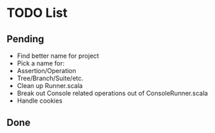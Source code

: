 # TODO List #

## Pending ##

 * Find better name for project
 * Pick a name for:
  * Assertion/Operation
  * Tree/Branch/Suite/etc.
 * Clean up Runner.scala
 * Break out Console related operations out of ConsoleRunner.scala
 * Handle cookies

## Done ##
